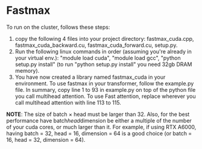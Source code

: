 # Fastmax
To run on the cluster, follows these steps:
1. copy the following 4 files into your project directory: fastmax_cuda.cpp, fastmax_cuda_backward.cu, fastmax_cuda_forward.cu, setup.py.
2. Run the following linux commands in order (assuming you're already in your virtual env.): "module load cuda", "module load gcc", "python setup.py install" (to run "python setup.py install" you need 32gb DRAM memory).
3. You have now created a library named fastmax_cuda in your environment. To use fastmax in your transformer, follow the example.py file. In summary, copy line 1 to 93 in example.py on top of the python file you call multihead attention. To use Fast attention, replace wherever you call multihead attention with line 113 to 115.

**NOTE**: The size of batch $\times$ head must be larger than 32. Also, for the best performance have batch*head*dimension be either a multiple of the number of your cuda cores, or much larger than it. For example, if using RTX A6000, having batch = 32, head = 16, dimension = 64 is a good choice (or batch = 16, head = 32, dimension = 64).
